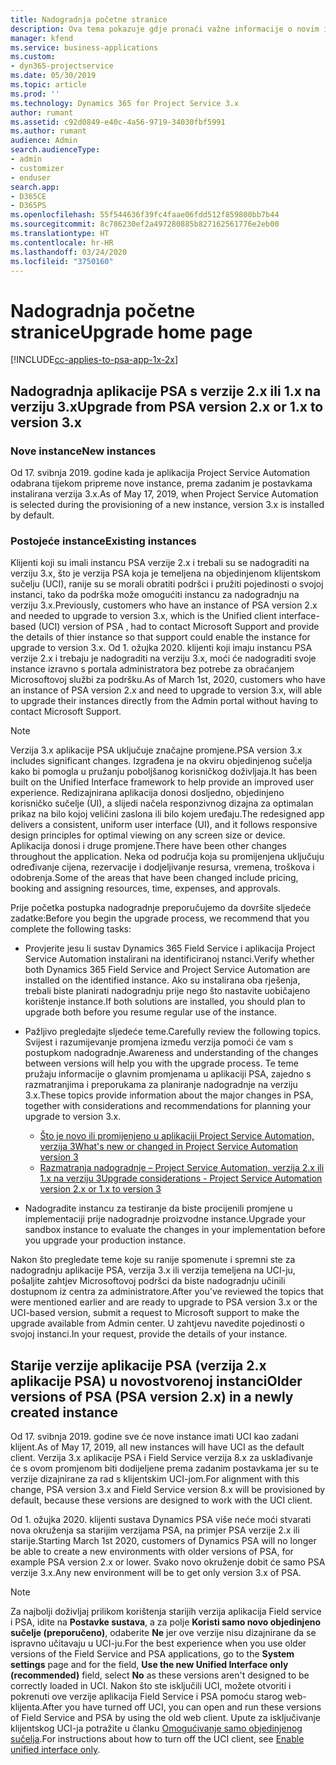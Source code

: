 ```yaml
---
title: Nadogradnja početne stranice
description: Ova tema pokazuje gdje pronaći važne informacije o novim i promijenjenim značajkama u sustavu Dynamics 365 Project Service Automation i procesu nadogradnje na najnoviju verziju.
manager: kfend
ms.service: business-applications
ms.custom:
- dyn365-projectservice
ms.date: 05/30/2019
ms.topic: article
ms.prod: ''
ms.technology: Dynamics 365 for Project Service 3.x
author: rumant
ms.assetid: c92d0849-e40c-4a56-9719-34030fbf5991
ms.author: rumant
audience: Admin
search.audienceType:
- admin
- customizer
- enduser
search.app:
- D365CE
- D365PS
ms.openlocfilehash: 55f544636f39fc4faae06fdd512f859800bb7b44
ms.sourcegitcommit: 8c786230ef2a497280885b827162561776e2eb00
ms.translationtype: HT
ms.contentlocale: hr-HR
ms.lasthandoff: 03/24/2020
ms.locfileid: "3750160"
---
```

# <a name="upgrade-home-page"></a><span data-ttu-id="03432-103">Nadogradnja početne stranice</span><span class="sxs-lookup"><span data-stu-id="03432-103">Upgrade home page</span></span>

[!INCLUDE[cc-applies-to-psa-app-1x-2x](../includes/cc-applies-to-psa-app-1x-2x.md)]

## <a name="upgrade-from-psa-version-2x-or-1x-to-version-3x"></a><span data-ttu-id="03432-104">Nadogradnja aplikacije PSA s verzije 2.x ili 1.x na verziju 3.x</span><span class="sxs-lookup"><span data-stu-id="03432-104">Upgrade from PSA version 2.x or 1.x to version 3.x</span></span>

### <a name="new-instances"></a><span data-ttu-id="03432-105">Nove instance</span><span class="sxs-lookup"><span data-stu-id="03432-105">New instances</span></span>

<span data-ttu-id="03432-106">Od 17. svibnja 2019. godine kada je aplikacija Project Service Automation odabrana tijekom pripreme nove instance, prema zadanim je postavkama instalirana verzija 3.x.</span><span class="sxs-lookup"><span data-stu-id="03432-106">As of May 17, 2019, when Project Service Automation is selected during the provisioning of a new instance, version 3.x is installed by default.</span></span>

### <a name="existing-instances"></a><span data-ttu-id="03432-107">Postojeće instance</span><span class="sxs-lookup"><span data-stu-id="03432-107">Existing instances</span></span>

<span data-ttu-id="03432-108">Klijenti koji su imali instancu PSA verzije 2.x i trebali su se nadograditi na verziju 3.x, što je verzija PSA koja je temeljena na objedinjenom klijentskom sučelju (UCI), ranije su se morali obratiti podršci i pružiti pojedinosti o svojoj instanci, tako da podrška može omogućiti instancu za nadogradnju na verziju 3.x.</span><span class="sxs-lookup"><span data-stu-id="03432-108">Previously, customers who have an instance of PSA version 2.x and needed to upgrade to version 3.x, which is the Unified client interface-based (UCI) version of PSA , had to contact Microsoft Support and provide the details of thier instance so that support could enable the instance for upgrade to version 3.x.</span></span> <span data-ttu-id="03432-109">Od 1. ožujka 2020. klijenti koji imaju instancu PSA verzije 2.x i trebaju je nadograditi na verziju 3.x, moći će nadograditi svoje instance izravno s portala administratora bez potrebe za obraćanjem Microsoftovoj službi za podršku.</span><span class="sxs-lookup"><span data-stu-id="03432-109">As of March 1st, 2020, customers who have an instance of PSA version 2.x and need to upgrade to version 3.x, will able to upgrade their instances directly from the Admin portal without having to contact Microsoft Support.</span></span>  

> [!NOTE]
> <span data-ttu-id="03432-110">Verzija 3.x aplikacije PSA uključuje značajne promjene.</span><span class="sxs-lookup"><span data-stu-id="03432-110">PSA version 3.x includes significant changes.</span></span> <span data-ttu-id="03432-111">Izgrađena je na okviru objedinjenog sučelja kako bi pomogla u pružanju poboljšanog korisničkog doživljaja.</span><span class="sxs-lookup"><span data-stu-id="03432-111">It has been built on the Unified Interface framework to help provide an improved user experience.</span></span> <span data-ttu-id="03432-112">Redizajnirana aplikacija donosi dosljedno, objedinjeno korisničko sučelje (UI), a slijedi načela responzivnog dizajna za optimalan prikaz na bilo kojoj veličini zaslona ili bilo kojem uređaju.</span><span class="sxs-lookup"><span data-stu-id="03432-112">The redesigned app delivers a consistent, uniform user interface (UI), and it follows responsive design principles for optimal viewing on any screen size or device.</span></span> <span data-ttu-id="03432-113">Aplikacija donosi i druge promjene.</span><span class="sxs-lookup"><span data-stu-id="03432-113">There have been other changes throughout the application.</span></span> <span data-ttu-id="03432-114">Neka od područja koja su promijenjena uključuju određivanje cijena, rezervacije i dodjeljivanje resursa, vremena, troškova i odobrenja.</span><span class="sxs-lookup"><span data-stu-id="03432-114">Some of the areas that have been changed include pricing, booking and assigning resources, time, expenses, and approvals.</span></span>

<span data-ttu-id="03432-115">Prije početka postupka nadogradnje preporučujemo da dovršite sljedeće zadatke:</span><span class="sxs-lookup"><span data-stu-id="03432-115">Before you begin the upgrade process, we recommend that you complete the following tasks:</span></span>

- <span data-ttu-id="03432-116">Provjerite jesu li sustav Dynamics 365 Field Service i aplikacija Project Service Automation instalirani na identificiranoj nstanci.</span><span class="sxs-lookup"><span data-stu-id="03432-116">Verify whether both Dynamics 365 Field Service and Project Service Automation are installed on the identified instance.</span></span> <span data-ttu-id="03432-117">Ako su instalirana oba rješenja, trebali biste planirati nadogradnju prije nego što nastavite uobičajeno korištenje instance.</span><span class="sxs-lookup"><span data-stu-id="03432-117">If both solutions are installed, you should plan to upgrade both before you resume regular use of the instance.</span></span>
- <span data-ttu-id="03432-118">Pažljivo pregledajte sljedeće teme.</span><span class="sxs-lookup"><span data-stu-id="03432-118">Carefully review the following topics.</span></span> <span data-ttu-id="03432-119">Svijest i razumijevanje promjena između verzija pomoći će vam s postupkom nadogradnje.</span><span class="sxs-lookup"><span data-stu-id="03432-119">Awareness and understanding of the changes between versions will help you with the upgrade process.</span></span> <span data-ttu-id="03432-120">Te teme pružaju informacije o glavnim promjenama u aplikaciji PSA, zajedno s razmatranjima i preporukama za planiranje nadogradnje na verziju 3.x.</span><span class="sxs-lookup"><span data-stu-id="03432-120">These topics provide information about the major changes in PSA, together with considerations and recommendations for planning your upgrade to version 3.x.</span></span>

    - [<span data-ttu-id="03432-121">Što je novo ili promijenjeno u aplikaciji Project Service Automation, verzija 3</span><span class="sxs-lookup"><span data-stu-id="03432-121">What's new or changed in Project Service Automation version 3</span></span>](whats-new-changed-v3.md)
    - [<span data-ttu-id="03432-122">Razmatranja nadogradnje – Project Service Automation, verzija 2.x ili 1.x na verziju 3</span><span class="sxs-lookup"><span data-stu-id="03432-122">Upgrade considerations - Project Service Automation version 2.x or 1.x to version 3</span></span>](upgrade-v3.md)

- <span data-ttu-id="03432-123">Nadogradite instancu za testiranje da biste procijenili promjene u implementaciji prije nadogradnje proizvodne instance.</span><span class="sxs-lookup"><span data-stu-id="03432-123">Upgrade your sandbox instance to evaluate the changes in your implementation before you upgrade your production instance.</span></span>

<span data-ttu-id="03432-124">Nakon što pregledate teme koje su ranije spomenute i spremni ste za nadogradnju aplikacije PSA, verzija 3.x ili verzija temeljena na UCI-ju, pošaljite zahtjev Microsoftovoj podršci da biste nadogradnju učinili dostupnom iz centra za administratore.</span><span class="sxs-lookup"><span data-stu-id="03432-124">After you've reviewed the topics that were mentioned earlier and are ready to upgrade to PSA version 3.x or the UCI-based version, submit a request to Microsoft support to make the upgrade available from Admin center.</span></span> <span data-ttu-id="03432-125">U zahtjevu navedite pojedinosti o svojoj instanci.</span><span class="sxs-lookup"><span data-stu-id="03432-125">In your request, provide the details of your instance.</span></span>

## <a name="older-versions-of-psa-psa-version-2x-in-a-newly-created-instance"></a><span data-ttu-id="03432-126">Starije verzije aplikacije PSA (verzija 2.x aplikacije PSA) u novostvorenoj instanci</span><span class="sxs-lookup"><span data-stu-id="03432-126">Older versions of PSA (PSA version 2.x) in a newly created instance</span></span>

<span data-ttu-id="03432-127">Od 17. svibnja 2019. godine sve će nove instance imati UCI kao zadani klijent.</span><span class="sxs-lookup"><span data-stu-id="03432-127">As of May 17, 2019, all new instances will have UCI as the default client.</span></span> <span data-ttu-id="03432-128">Verzija 3.x aplikacije PSA i Field Service verzija 8.x za usklađivanje će s ovom promjenom biti dodijeljene prema zadanim postavkama jer su te verzije dizajnirane za rad s klijentskim UCI-jom.</span><span class="sxs-lookup"><span data-stu-id="03432-128">For alignment with this change, PSA version 3.x and Field Service version 8.x will be provisioned by default, because these versions are designed to work with the UCI client.</span></span>

<span data-ttu-id="03432-129">Od 1. ožujka 2020. klijenti sustava Dynamics PSA više neće moći stvarati nova okruženja sa starijim verzijama PSA, na primjer PSA verzije 2.x ili starije.</span><span class="sxs-lookup"><span data-stu-id="03432-129">Starting March 1st 2020, customers of Dynamics PSA will no longer be able to create a new environments with older versions of PSA, for example PSA version 2.x or lower.</span></span> <span data-ttu-id="03432-130">Svako novo okruženje dobit će samo PSA verzije 3.x.</span><span class="sxs-lookup"><span data-stu-id="03432-130">Any new environment will be to get only version 3.x of PSA.</span></span>

> [!NOTE]
> <span data-ttu-id="03432-131">Za najbolji doživljaj prilikom korištenja starijih verzija aplikacija Field service i PSA, idite na **Postavke sustava**, a za polje **Koristi samo novo objedinjeno sučelje (preporučeno)**, odaberite **Ne** jer ove verzije nisu dizajnirane da se ispravno učitavaju u UCI-ju.</span><span class="sxs-lookup"><span data-stu-id="03432-131">For the best experience when you use older versions of the Field Service and PSA applications, go to the **System settings** page and for the field, **Use the new Unified Interface only (recommended)** field, select **No** as these versions aren't designed to be correctly loaded in UCI.</span></span> <span data-ttu-id="03432-132">Nakon što ste isključili UCI, možete otvoriti i pokrenuti ove verzije aplikacija Field Service i PSA pomoću starog web-klijenta.</span><span class="sxs-lookup"><span data-stu-id="03432-132">After you have turned off UCI, you can open and run these versions of Field Service and PSA by using the old web client.</span></span> <span data-ttu-id="03432-133">Upute za isključivanje klijentskog UCI-ja potražite u članku [Omogućivanje samo objedinjenog sučelja](../admin/enable-unified-interface-only.md).</span><span class="sxs-lookup"><span data-stu-id="03432-133">For instructions about how to turn off the UCI client, see [Enable unified interface only](../admin/enable-unified-interface-only.md).</span></span>
